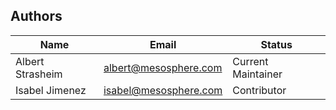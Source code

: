 Authors
-------

Name | Email | Status
-----|-------|--------
Albert Strasheim | albert@mesosphere.com | Current Maintainer
Isabel Jimenez | isabel@mesosphere.com | Contributor
